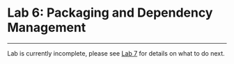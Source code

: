 # Lab 6: Packaging and Dependency Management

---
Lab is currently incomplete, please see [Lab 7](https://github.com/NYU-Processor-Design/nyu-processor-design.github.io/blob/lab7/src/getting_started/onboarding/08_paths.md) for details on what to do next.
